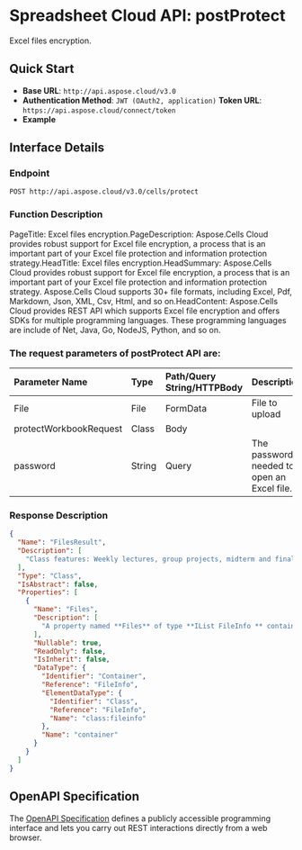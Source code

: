 # **Spreadsheet Cloud API: postProtect**

Excel files encryption. 


## **Quick Start**

- **Base URL**: `http://api.aspose.cloud/v3.0`
- **Authentication Method**: `JWT (OAuth2, application)`  **Token URL**: `https://api.aspose.cloud/connect/token`
- **Example** 

## **Interface Details**

### **Endpoint** 

```
POST http://api.aspose.cloud/v3.0/cells/protect
```
### **Function Description**
PageTitle: Excel files encryption.PageDescription: Aspose.Cells Cloud provides robust support for Excel file encryption, a process that is an important part of your Excel file protection and information protection strategy.HeadTitle: Excel files encryption.HeadSummary: Aspose.Cells Cloud provides robust support for Excel file encryption, a process that is  an important part of your Excel file protection and information protection strategy. Aspose.Cells Cloud supports 30+ file formats, including Excel, Pdf, Markdown, Json, XML, Csv, Html, and so on.HeadContent: Aspose.Cells Cloud provides  REST API which supports Excel file encryption and offers SDKs for multiple programming languages. These programming languages are include of Net, Java, Go, NodeJS, Python, and so on.

### The request parameters of **postProtect** API are: 

| Parameter Name | Type | Path/Query String/HTTPBody | Description | 
| :- | :- | :- |:- | 
|File|File|FormData|File to upload|
|protectWorkbookRequest|Class|Body||
|password|String|Query|The password needed to open an Excel file.|

### **Response Description**
```json
{
  "Name": "FilesResult",
  "Description": [
    "Class features: Weekly lectures, group projects, midterm and final exams, and participation in class discussions."
  ],
  "Type": "Class",
  "IsAbstract": false,
  "Properties": [
    {
      "Name": "Files",
      "Description": [
        "A property named **Files** of type **IList FileInfo ** containing a collection of file information objects."
      ],
      "Nullable": true,
      "ReadOnly": false,
      "IsInherit": false,
      "DataType": {
        "Identifier": "Container",
        "Reference": "FileInfo",
        "ElementDataType": {
          "Identifier": "Class",
          "Reference": "FileInfo",
          "Name": "class:fileinfo"
        },
        "Name": "container"
      }
    }
  ]
}
```


## OpenAPI Specification

The [OpenAPI Specification](https://reference.aspose.cloud/cells/#/ProtectionController/PostProtect) defines a publicly accessible programming interface and lets you carry out REST interactions directly from a web browser.

